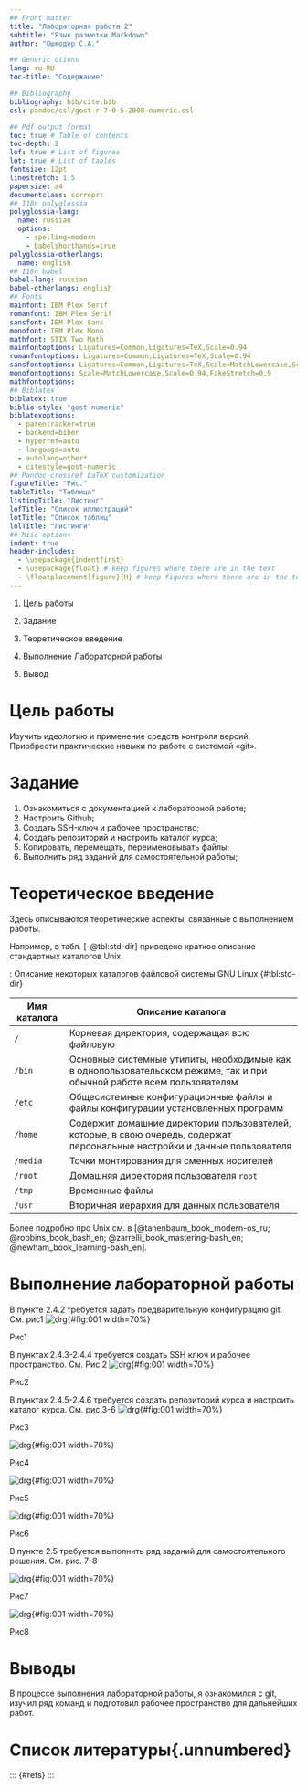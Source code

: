 ```yaml
---
## Front matter
title: "Лабораторная работа 2"
subtitle: "Язык разметки Markdown"
author: "Ошкодер С.А."

## Generic otions
lang: ru-RU
toc-title: "Содержание"

## Bibliography
bibliography: bib/cite.bib
csl: pandoc/csl/gost-r-7-0-5-2008-numeric.csl

## Pdf output format
toc: true # Table of contents
toc-depth: 2
lof: true # List of figures
lot: true # List of tables
fontsize: 12pt
linestretch: 1.5
papersize: a4
documentclass: scrreprt
## I18n polyglossia
polyglossia-lang:
  name: russian
  options:
	- spelling=modern
	- babelshorthands=true
polyglossia-otherlangs:
  name: english
## I18n babel
babel-lang: russian
babel-otherlangs: english
## Fonts
mainfont: IBM Plex Serif
romanfont: IBM Plex Serif
sansfont: IBM Plex Sans
monofont: IBM Plex Mono
mathfont: STIX Two Math
mainfontoptions: Ligatures=Common,Ligatures=TeX,Scale=0.94
romanfontoptions: Ligatures=Common,Ligatures=TeX,Scale=0.94
sansfontoptions: Ligatures=Common,Ligatures=TeX,Scale=MatchLowercase,Scale=0.94
monofontoptions: Scale=MatchLowercase,Scale=0.94,FakeStretch=0.9
mathfontoptions:
## Biblatex
biblatex: true
biblio-style: "gost-numeric"
biblatexoptions:
  - parentracker=true
  - backend=biber
  - hyperref=auto
  - language=auto
  - autolang=other*
  - citestyle=gost-numeric
## Pandoc-crossref LaTeX customization
figureTitle: "Рис."
tableTitle: "Таблица"
listingTitle: "Листинг"
lofTitle: "Список иллюстраций"
lotTitle: "Список таблиц"
lolTitle: "Листинги"
## Misc options
indent: true
header-includes:
  - \usepackage{indentfirst}
  - \usepackage{float} # keep figures where there are in the text
  - \floatplacement{figure}{H} # keep figures where there are in the text
---
```


1. Цель работы

2. Задание

3. Теоретическое введение

4. Выполнение Лабораторной работы

5. Вывод

# Цель работы

Изучить идеологию и применение средств контроля версий.
Приобрести практические навыки по работе с системой «git».

# Задание

1. Ознакомиться с документацией к лабораторной работе;
2. Настроить Github;
3. Создать SSH-ключ и рабочее пространство;
4. Создать репозиторий и настроить каталог курса;
5. Копировать, перемещать, переименовывать файлы;
6. Выполнить ряд заданий для самостоятельной работы;

# Теоретическое введение

Здесь описываются теоретические аспекты, связанные с выполнением работы.

Например, в табл. [-@tbl:std-dir] приведено краткое описание стандартных каталогов Unix.

: Описание некоторых каталогов файловой системы GNU Linux {#tbl:std-dir}

| Имя каталога | Описание каталога                                                                                                          |
|--------------|----------------------------------------------------------------------------------------------------------------------------|
| `/`          | Корневая директория, содержащая всю файловую                                                                               |
| `/bin `      | Основные системные утилиты, необходимые как в однопользовательском режиме, так и при обычной работе всем пользователям     |
| `/etc`       | Общесистемные конфигурационные файлы и файлы конфигурации установленных программ                                           |
| `/home`      | Содержит домашние директории пользователей, которые, в свою очередь, содержат персональные настройки и данные пользователя |
| `/media`     | Точки монтирования для сменных носителей                                                                                   |
| `/root`      | Домашняя директория пользователя  `root`                                                                                   |
| `/tmp`       | Временные файлы                                                                                                            |
| `/usr`       | Вторичная иерархия для данных пользователя                                                                                 |

Более подробно про Unix см. в [@tanenbaum_book_modern-os_ru; @robbins_book_bash_en; @zarrelli_book_mastering-bash_en; @newham_book_learning-bash_en].

# Выполнение лабораторной работы

В пункте 2.4.2 требуется задать предварительную конфигурацию git. См. рис1
![drg](image/1.png){#fig:001 width=70%}

Рис1

В пунктах 2.4.3-2.4.4 требуется создать SSH ключ и рабочее пространство. См. Рис 2
![drg](image/2.png){#fig:001 width=70%}

Рис2

В пунктах 2.4.5-2.4.6 требуется создать репозиторий курса и настроить каталог курса. См. рис.3-6
![drg](image/3.png){#fig:001 width=70%}

Рис3

![drg](image/4.png){#fig:001 width=70%}

Рис4

![drg](image/5.png){#fig:001 width=70%}

Рис5

![drg](image/6.png){#fig:001 width=70%}

Рис6

В пункте 2.5 требуется выполнить ряд заданий для самостоятельного решения. См. рис. 7-8

![drg](image/7.png){#fig:001 width=70%}

Рис7

![drg](image/8.png){#fig:001 width=70%}

Рис8

# Выводы

В процессе выполнения лабораторной работы, я ознакомился с git,
изучил ряд команд и подготовил рабочее пространство для
дальнейших работ.

# Список литературы{.unnumbered}

::: {#refs}
:::
